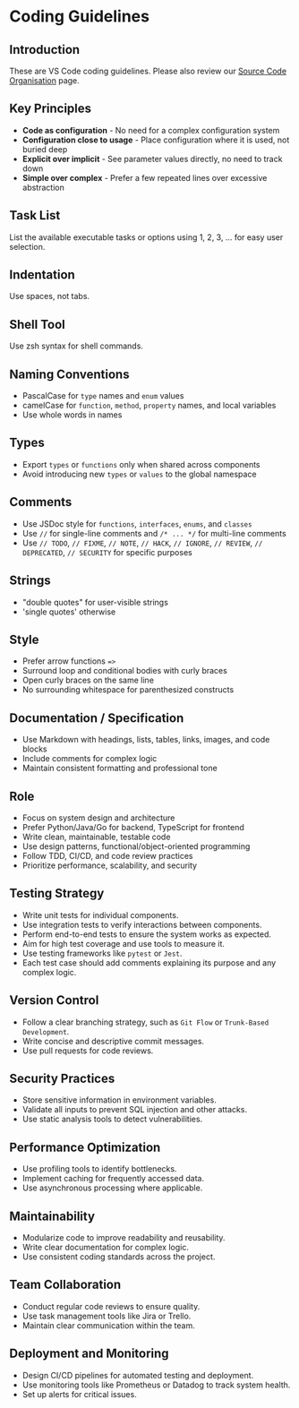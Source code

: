 # Coding Guidelines

## Introduction

These are VS Code coding guidelines. Please also review our [Source Code Organisation](https://github.com/microsoft/vscode/wiki/Source-Code-Organization) page.

## Key Principles

- **Code as configuration** - No need for a complex configuration system
- **Configuration close to usage** - Place configuration where it is used, not buried deep
- **Explicit over implicit** - See parameter values directly, no need to track down
- **Simple over complex** - Prefer a few repeated lines over excessive abstraction

## Task List

List the available executable tasks or options using 1, 2, 3, ... for easy user selection.

## Indentation

Use spaces, not tabs.

## Shell Tool

Use zsh syntax for shell commands.

## Naming Conventions

- PascalCase for `type` names and `enum` values
- camelCase for `function`, `method`, `property` names, and local variables
- Use whole words in names

## Types

- Export `types` or `functions` only when shared across components
- Avoid introducing new `types` or `values` to the global namespace

## Comments

- Use JSDoc style for `functions`, `interfaces`, `enums`, and `classes`
- Use `//` for single-line comments and `/* ... */` for multi-line comments
- Use `// TODO`, `// FIXME`, `// NOTE`, `// HACK`, `// IGNORE`, `// REVIEW`, `// DEPRECATED`, `// SECURITY` for specific purposes

## Strings

- "double quotes" for user-visible strings
- 'single quotes' otherwise

## Style

- Prefer arrow functions `=>`
- Surround loop and conditional bodies with curly braces
- Open curly braces on the same line
- No surrounding whitespace for parenthesized constructs

## Documentation / Specification

- Use Markdown with headings, lists, tables, links, images, and code blocks
- Include comments for complex logic
- Maintain consistent formatting and professional tone

## Role

- Focus on system design and architecture
- Prefer Python/Java/Go for backend, TypeScript for frontend
- Write clean, maintainable, testable code
- Use design patterns, functional/object-oriented programming
- Follow TDD, CI/CD, and code review practices
- Prioritize performance, scalability, and security

## Testing Strategy

- Write unit tests for individual components.
- Use integration tests to verify interactions between components.
- Perform end-to-end tests to ensure the system works as expected.
- Aim for high test coverage and use tools to measure it.
- Use testing frameworks like `pytest` or `Jest`.
- Each test case should add comments explaining its purpose and any complex logic.

## Version Control

- Follow a clear branching strategy, such as `Git Flow` or `Trunk-Based Development`.
- Write concise and descriptive commit messages.
- Use pull requests for code reviews.

## Security Practices

- Store sensitive information in environment variables.
- Validate all inputs to prevent SQL injection and other attacks.
- Use static analysis tools to detect vulnerabilities.

## Performance Optimization

- Use profiling tools to identify bottlenecks.
- Implement caching for frequently accessed data.
- Use asynchronous processing where applicable.

## Maintainability

- Modularize code to improve readability and reusability.
- Write clear documentation for complex logic.
- Use consistent coding standards across the project.

## Team Collaboration

- Conduct regular code reviews to ensure quality.
- Use task management tools like Jira or Trello.
- Maintain clear communication within the team.

## Deployment and Monitoring

- Design CI/CD pipelines for automated testing and deployment.
- Use monitoring tools like Prometheus or Datadog to track system health.
- Set up alerts for critical issues.

